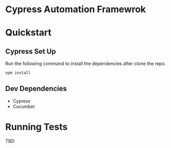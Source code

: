 # Cypress Automation Framewrok

# Quickstart
## Cypress Set Up
Run the following command to install the dependencies after clone the repo.

```sh
npm install
```
## Dev Dependencies
* Cypress
* Cucumber

# Running Tests

TBD
